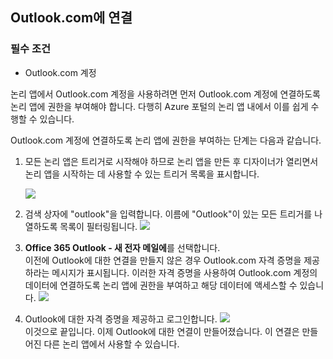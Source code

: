 ## <a name="connect-to-outlookcom"></a>Outlook.com에 연결
### <a name="prerequisites"></a>필수 조건
* Outlook.com 계정

논리 앱에서 Outlook.com 계정을 사용하려면 먼저 Outlook.com 계정에 연결하도록 논리 앱에 권한을 부여해야 합니다. 다행히 Azure 포털의 논리 앱 내에서 이를 쉽게 수행할 수 있습니다. 

Outlook.com 계정에 연결하도록 논리 앱에 권한을 부여하는 단계는 다음과 같습니다.

1. 모든 논리 앱은 트리거로 시작해야 하므로 논리 앱을 만든 후 디자이너가 열리면서 논리 앱을 시작하는 데 사용할 수 있는 트리거 목록을 표시합니다.
   
   ![](./media/connectors-create-api-outlook/office365-outlook-0.png)
2. 검색 상자에 "outlook"을 입력합니다. 이름에 "Outlook"이 있는 모든 트리거를 나열하도록 목록이 필터링됩니다. ![](./media/connectors-create-api-outlook/office365-outlook-0-5.png)
3. **Office 365 Outlook - 새 전자 메일에**를 선택합니다.   
   이전에 Outlook에 대한 연결을 만들지 않은 경우 Outlook.com 자격 증명을 제공하라는 메시지가 표시됩니다. 이러한 자격 증명을 사용하여 Outlook.com 계정의 데이터에 연결하도록 논리 앱에 권한을 부여하고 해당 데이터에 액세스할 수 있습니다. ![](./media/connectors-create-api-outlook/office365-outlook-1.png)
4. Outlook에 대한 자격 증명을 제공하고 로그인합니다. ![](./media/connectors-create-api-outlook/office365-outlook-2.png)  
   이것으로 끝입니다. 이제 Outlook에 대한 연결이 만들어졌습니다. 이 연결은 만들어진 다른 논리 앱에서 사용할 수 있습니다.

